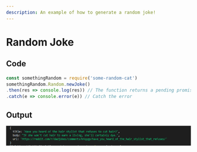 ```yaml
---
description: An example of how to generate a random joke!
---
```


# Random Joke

## Code

```javascript
const somethingRandom = require('some-random-cat')
somethingRandom.Random.newJoke()
.then(res => console.log(res)) // The function returns a pending promise and can be logged using .then
.catch(e => console.error(e)) // Catch the error
```

## Output

![Note: This returns a default JavaScript Object.](../.gitbook/assets/joke.png)




